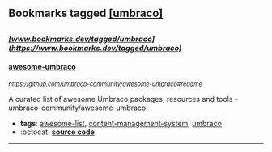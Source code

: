 ## Bookmarks tagged [[umbraco]](https://www.bookmarks.dev?q=[umbraco])

_<sup><sup>[www.bookmarks.dev/tagged/umbraco](https://www.bookmarks.dev/tagged/umbraco)</sup></sup>_
---
#### [awesome-umbraco](https://github.com/umbraco-community/awesome-umbraco#readme)
_<sup>https://github.com/umbraco-community/awesome-umbraco#readme</sup>_

A curated list of awesome Umbraco packages, resources and tools - umbraco-community/awesome-umbraco
* **tags**: [awesome-list](../tagged/awesome-list.md), [content-management-system](../tagged/content-management-system.md), [umbraco](../tagged/umbraco.md)
* :octocat: **[source code](https://github.com/umbraco-community/awesome-umbraco#readme)**
---
